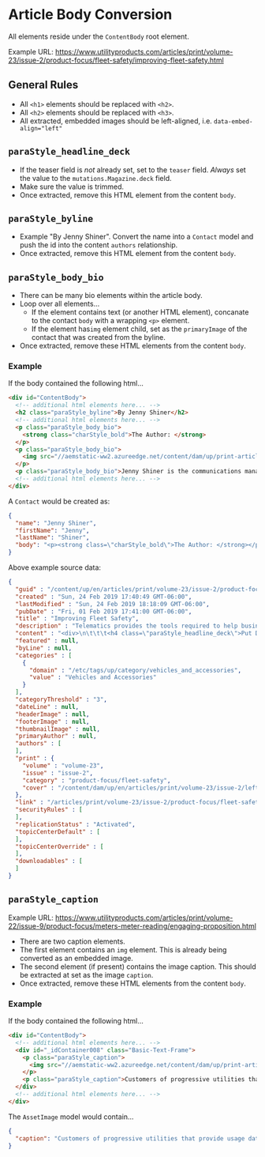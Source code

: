 # Article Body Conversion
All elements reside under the `ContentBody` root element.

Example URL: https://www.utilityproducts.com/articles/print/volume-23/issue-2/product-focus/fleet-safety/improving-fleet-safety.html

## General Rules
- All `<h1>` elements should be replaced with `<h2>`.
- All `<h2>` elements should be replaced with `<h3>`.
- All extracted, embedded images should be left-aligned, i.e. `data-embed-align="left"`

## `paraStyle_headline_deck`
- If the teaser field is _not_ already set, set to the `teaser` field. _Always_ set the value to the `mutations.Magazine.deck` field.
- Make sure the value is trimmed.
- Once extracted, remove this HTML element from the content `body`.

## `paraStyle_byline`
- Example "By Jenny Shiner". Convert the name into a `Contact` model and push the id into the content `authors` relationship.
- Once extracted, remove this HTML element from the content `body`.

## `paraStyle_body_bio`
- There can be many bio elements within the article body.
- Loop over all elements...
  - If the element contains text (or another HTML element), concanate to the contact `body` with a wrapping `<p>` element.
  - If the element has`img` element child, set as the `primaryImage` of the contact that was created from the byline.
- Once extracted, remove these HTML elements from the content `body`.

### Example
If the body contained the following html...
```html
<div id="ContentBody">
  <!-- additional html elements here... -->
  <h2 class="paraStyle_byline">By Jenny Shiner</h2>
  <!-- additional html elements here... -->
  <p class="paraStyle_body_bio">
    <strong class="charStyle_bold">The Author: </strong>
  </p>
  <p class="paraStyle_body_bio">
    <img src="//aemstatic-ww2.azureedge.net/content/dam/up/print-articles/volume-23/issue-2/1902UPpf2-a01.jpg" alt="" width="167" height="167">
  </p>
  <p class="paraStyle_body_bio">Jenny Shiner is the communications manager for GPS Insight. She graduated from Arizona State University with a bachelor’s degree in communication and is responsible for communication for all business segments that GPS Insight targets. For more information on telematics and fuel card technologies, visit www.gpsinsight.com.</p>
  <!-- additional html elements here... -->
</div>
```

A `Contact` would be created as:
```json
{
  "name": "Jenny Shiner",
  "firstName": "Jenny",
  "lastName": "Shiner",
  "body": "<p><strong class=\"charStyle_bold\">The Author: </strong></p><p>Jenny Shiner is the communications manager for GPS Insight. She graduated from Arizona State University with a bachelor’s degree in communication and is responsible for communication for all business segments that GPS Insight targets. For more information on telematics and fuel card technologies, visit www.gpsinsight.com.</p>"
}
```

Above example source data:
```json
{
  "guid" : "/content/up/en/articles/print/volume-23/issue-2/product-focus/fleet-safety/improving-fleet-safety",
  "created" : "Sun, 24 Feb 2019 17:40:49 GMT-06:00",
  "lastModified" : "Sun, 24 Feb 2019 18:18:09 GMT-06:00",
  "pubDate" : "Fri, 01 Feb 2019 17:41:00 GMT-06:00",
  "title" : "Improving Fleet Safety",
  "description" : "Telematics provides the tools required to help businesses tackle their most significant business challenges, like improving driver safety fleetwide.",
  "content" : "<div>\n\t\t\t<h4 class=\"paraStyle_headline_deck\">Put Drivers in Safe Hands with Telematics</h4>\n\t\t\t<h2 class=\"paraStyle_byline\">By Jenny Shiner</h2>\n\t\t</div>\n\t\t<div>\n\t\t\t<p class=\"paraStyle_body_first\"><span class=\"charStyle_dropcap\">T</span>elematics is often regarded as a technology used to gather current vehicle and equipment locations, but the benefits go far beyond just location updates for utility businesses. Telematics provides the tools required to help businesses tackle their most significant business challenges, like improving driver safety fleetwide. </p>\n\t\t\t<p class=\"paraStyle_body\">Crashes on the job have far-reaching financial and psychological effects on employees, their coworkers and families, and their employers. To help reduce risk for their mobile workforces, utility businesses are turning to telematics to improve fleet safety by using the information to improve driver policies, monitor driver behavior, and maintain safer vehicles. </p>\n\t\t\t<div id=\"_idContainer001\" class=\"Basic-Text-Frame\">\n\t\t\t  <p class=\"paraStyle_caption\"><img src=\"/content/dam/up/print-articles/volume-23/issue-2/1902UPpf2-p01.jpg\" alt=\"\" /></p>\n\t\t\t  <p class=\"paraStyle_caption\">Telematics systems are used to improve driver behavior by monitoring metrics such as drive time, unauthorized usage, idle time, hard braking, rapid acceleration, and speeding.</p>\n\t\t  </div>\n\t\t\t<h3 class=\"paraStyle_subhead\">Best Practices for Driver Policies with Telematics Data </h3>\n\t\t\t<p class=\"paraStyle_body_noindent\">Written safety policies are the foundation of a safety program. After all, how will drivers know what’s expected if it’s never presented to them? </p>\n\t\t\t<p class=\"paraStyle_body\">Before holding employees accountable with telematics data, it’s important to lay some groundwork as to how, when, and why the information will be used. It’s highly recommended to put regulations in place around the use of telematics so employees are aware from the beginning. </p>\n\t\t\t<p class=\"paraStyle_body\">When introducing new driver policies that incorporate telematics, fleet managers can follow these best practices to obtain the optimal results:</p>\n\t\t\t<p class=\"paraStyle_body\">•&#9; Be Transparent — Clearly present the use of telematics data to measure performance and monitor compliance. When the time comes to hold employees accountable, there could be backlash about tracking their vehicles without their knowledge.</p>\n\t\t\t<p class=\"paraStyle_body\">•&#9;Define Consequences — To ensure policies are effective, there should be clear consequences defined when policies are not followed. Penalties might range from strikes that lead to loss of driving privileges to termination. Whatever they may be, drivers should be made aware before ever operating a company vehicle. </p>\n\t\t\t<p class=\"paraStyle_body\">•&#9;Embrace Safety Company-wide — Creating a culture of safety is key to the broader acceptance of the policy. Safety policies should be embraced at every level of the organization, from executives, managers, and supervisors to every driver in the company.</p>\n\t\t\t<p class=\"paraStyle_body\">Once safety protocols are defined, fleet managers can start using telematics to monitor and correct unsafe driving when it happens to proactively improve driver safety. </p>\n\t\t\t<h3 class=\"paraStyle_subhead\">Stop Unsafe Driving When It’s Happening </h3>\n\t\t\t<p class=\"paraStyle_body_noindent\">Telematics systems are used to improve driver behavior by monitoring metrics such as drive time, unauthorized usage, idle time, hard braking, rapid acceleration, and speeding. </p>\n\t\t\t<p class=\"paraStyle_body\">Speeding is one of the leading causes of accidents on our roadways. According to the U.S. Department of Transportation’s 2015 Motor Vehicle Crashes report, there were 9,557 fatalities caused by speeding-related accidents. Telematics enables fleet managers to monitor the speed of each of the vehicles, in real time, and to determine if any are traveling at unlawful speeds. </p>\n\t\t\t<p class=\"paraStyle_body\">To correct unsafe driver behavior, it’s recommended to provide ongoing performance feedback with the data gathered from the telematics system. </p>\n\t\t\t<h3 class=\"paraStyle_subhead\">Maintain Safer Vehicles</h3>\n\t\t\t<p class=\"paraStyle_body_noindent\">According to the National Highway Traffic Safety Administration (NHTSA), 43 percent of critical pre-crash events that cause vehicle accidents are attributed to tire failure. </p>\n\t\t\t<p class=\"paraStyle_body\">Staying on top of preventative services, like tire rotations, is one of the easiest ways to prevent accidents with telematics. The software’s maintenance module will automatically track run time and odometer readings, then send reminders when services like tire rotations and balancing, oil changes, emissions testing, or any other types of services are due to be completed. It is recommended to send maintenance alerts to management and drivers to ensure vehicles and equipment receive necessary services as soon as possible.</p>\n\t\t\t<p class=\"paraStyle_body\">Although automated maintenance reminders are effective, a service may still slip through the cracks here and there. To proactively monitor overdue services, management should get in the habit of viewing scheduled maintenance reports. These reports should be available on demand or can be automated by email on a daily/weekly/monthly basis. Any outstanding services will be flagged in red on the report so managers can take action and get them completed right away.</p>\n\t\t\t<p class=\"paraStyle_body\">At the end of the day, when considering the objectives of a telematics implementation, no reasoning is quite as important as increasing safety for employees and the general public on the roadways. Using telematics as part of a fleetwide safety initiative will drive the program miles forward while providing the business with several other impactful benefits. UP </p>\n\t\t\t<p class=\"paraStyle_body_bio\"><strong class=\"charStyle_bold\">The Author: </strong></p>\n\t\t\t<p class=\"paraStyle_body_bio\"><img src=\"/content/dam/up/print-articles/volume-23/issue-2/1902UPpf2-a01.jpg\" alt=\"\" width=\"167\" height=\"167\" /></p>\n\t\t\t<p class=\"paraStyle_body_bio\">Jenny Shiner is the communications manager for GPS Insight. She graduated from Arizona State University with a bachelor’s degree in communication and is responsible for communication for all business segments that GPS Insight targets. For more information on telematics and fuel card technologies, visit www.gpsinsight.com.</p>\n\t\t</div>",
  "featured" : null,
  "byLine" : null,
  "categories" : [
    {
      "domain" : "/etc/tags/up/category/vehicles_and_accessories",
      "value" : "Vehicles and Accessories"
    }
  ],
  "categoryThreshold" : "3",
  "dateLine" : null,
  "headerImage" : null,
  "footerImage" : null,
  "thumbnailImage" : null,
  "primaryAuthor" : null,
  "authors" : [
  ],
  "print" : {
    "volume" : "volume-23",
    "issue" : "issue-2",
    "category" : "product-focus/fleet-safety",
    "cover" : "/content/dam/up/en/articles/print/volume-23/issue-2/leftcolumn/issuepromo/thumbnailimage/file.jpeg"
  },
  "link" : "/articles/print/volume-23/issue-2/product-focus/fleet-safety/improving-fleet-safety.html",
  "securityRules" : [
  ],
  "replicationStatus" : "Activated",
  "topicCenterDefault" : [
  ],
  "topicCenterOverride" : [
  ],
  "downloadables" : [
  ]
}
```

## `paraStyle_caption`
Example URL: https://www.utilityproducts.com/articles/print/volume-22/issue-9/product-focus/meters-meter-reading/engaging-proposition.html

- There are two caption elements.
- The first element contains an `img` element. This is already being converted as an embedded image.
- The second element (if present) contains the image caption. This should be extracted at set as the image `caption`.
- Once extracted, remove these HTML elements from the content `body`.

### Example
If the body contained the following html...
```html
<div id="ContentBody">
  <!-- additional html elements here... -->
  <div id="_idContainer008" class="Basic-Text-Frame">
    <p class="paraStyle_caption">
      <img src="//aemstatic-ww2.azureedge.net/content/dam/up/print-articles/volume-22/issue-9/1810UPpf2-p02.jpg" alt="">
    </p>
    <p class="paraStyle_caption">Customers of progressive utilities that provide usage date can now use smartphones and other internet-enabled devices to monitor and control their energy usage.</p>
  </div>
  <!-- additional html elements here... -->
</div>
```
The `AssetImage` model would contain...
```json
{
  "caption": "Customers of progressive utilities that provide usage date can now use smartphones and other internet-enabled devices to monitor and control their energy usage."
}
```
